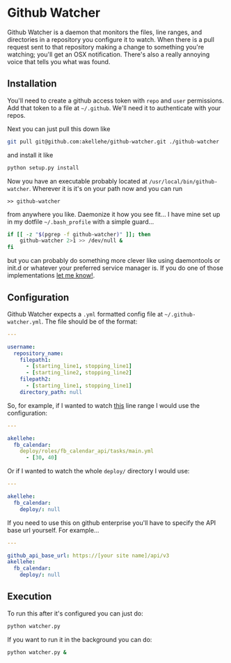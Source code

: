 Github Watcher
==============

Github Watcher is a daemon that monitors the files, line ranges, and directories in a repository you configure it to watch. When there is a pull request sent to that repository making a change to something you're watching; you'll get an OSX notification. There's also a really annoying voice that tells you what was found.

Installation
------------

You'll need to create a github access token with `repo` and `user` permissions. Add that token to a file at `~/.github`. We'll need it to authenticate with your repos.

Next you can just pull this down like

```bash
git pull git@github.com:akellehe/github-watcher.git ./github-watcher
```

and install it like

```bash
python setup.py install
```

Now you have an executable probably located at `/usr/local/bin/github-watcher`. Wherever it is it's on your path now and you can run

```
>> github-watcher
```

from anywhere you like. Daemonize it how you see fit... I have mine set up in my dotfile `~/.bash_profile` with a simple guard...

```bash
if [[ -z "$(pgrep -f github-watcher)" ]]; then
    github-watcher 2>1 >> /dev/null &
fi
```

but you can probably do something more clever like using daemontools or init.d or whatever your preferred service manager is. If you do one of those implementations [let me know!](mailto:keats.kelleher@gmail.com).


Configuration
-------------

Github Watcher expects a `.yml` formatted config file at `~/.github-watcher.yml`. The file should be of the format:

```yaml
---

username:
  repository_name:
    filepath1:
      - [starting_line1, stopping_line1]
      - [starting_line2, stopping_line2]
    filepath2:
      - [starting_line1, stopping_line1]
    directory_path: null
```

So, for example, if I wanted to watch [this](https://github.com/akellehe/fb_calendar/blob/8cc6e867aa67732fab869872eec7586fd1a9c0c2/deploy/roles/fb_calendar_api/tasks/main.yml#L30-L40) line range I would use the configuration:

```yaml
---

akellehe:
  fb_calendar:
    deploy/roles/fb_calendar_api/tasks/main.yml
      - [30, 40]
```

Or if I wanted to watch the whole `deploy/` directory I would use:

```yaml
---

akellehe:
  fb_calendar:
    deploy/: null
```

If you need to use this on github enterprise you'll have to specify the API base url yourself. For example...

```yaml
---

github_api_base_url: https://[your site name]/api/v3
akellehe:
  fb_calendar:
    deploy/: null

```

Execution
---------

To run this after it's configured you can just do:

```bash
python watcher.py
```

If you want to run it in the background you can do:

```bash
python watcher.py &
```
